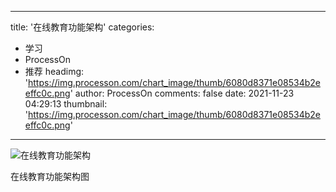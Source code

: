 
---
title: '在线教育功能架构'
categories: 
 - 学习
 - ProcessOn
 - 推荐
headimg: 'https://img.processon.com/chart_image/thumb/6080d8371e08534b2eeffc0c.png'
author: ProcessOn
comments: false
date: 2021-11-23 04:29:13
thumbnail: 'https://img.processon.com/chart_image/thumb/6080d8371e08534b2eeffc0c.png'
---

<div>   
<img class="thumb" alt="在线教育功能架构" src="https://img.processon.com/chart_image/thumb/6080d8371e08534b2eeffc0c.png" referrerpolicy="no-referrer">
<p>在线教育功能架构图</p>  
</div>
            